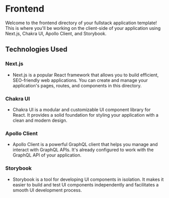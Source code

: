 # Frontend

Welcome to the frontend directory of your fullstack application template! This is where you'll be working on the client-side of your application using Next.js, Chakra UI, Apollo Client, and Storybook.

## Technologies Used

### Next.js
- Next.js is a popular React framework that allows you to build efficient, SEO-friendly web applications. You can create and manage your application's pages, routes, and components in this directory.

### Chakra UI
- Chakra UI is a modular and customizable UI component library for React. It provides a solid foundation for styling your application with a clean and modern design.

### Apollo Client
- Apollo Client is a powerful GraphQL client that helps you manage and interact with GraphQL APIs. It's already configured to work with the GraphQL API of your application.

### Storybook
- Storybook is a tool for developing UI components in isolation. It makes it easier to build and test UI components independently and facilitates a smooth UI development process.
